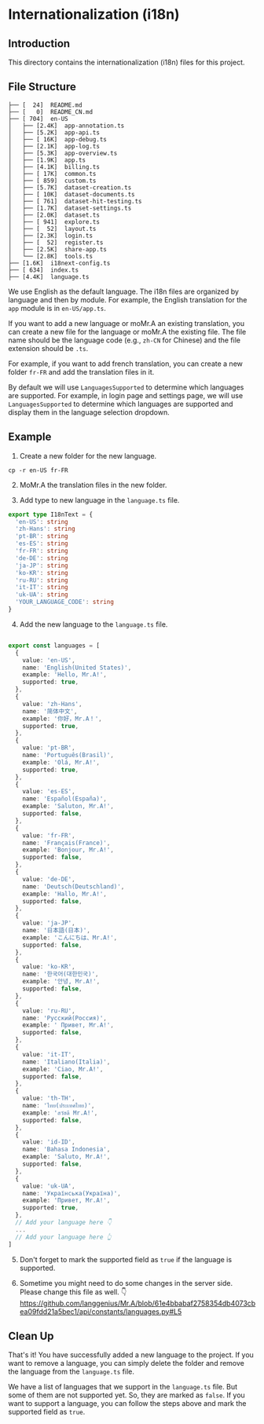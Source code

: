 # Internationalization (i18n)

## Introduction

This directory contains the internationalization (i18n) files for this project.

## File Structure

```
├── [  24]  README.md
├── [   0]  README_CN.md
├── [ 704]  en-US
│   ├── [2.4K]  app-annotation.ts
│   ├── [5.2K]  app-api.ts
│   ├── [ 16K]  app-debug.ts
│   ├── [2.1K]  app-log.ts
│   ├── [5.3K]  app-overview.ts
│   ├── [1.9K]  app.ts
│   ├── [4.1K]  billing.ts
│   ├── [ 17K]  common.ts
│   ├── [ 859]  custom.ts
│   ├── [5.7K]  dataset-creation.ts
│   ├── [ 10K]  dataset-documents.ts
│   ├── [ 761]  dataset-hit-testing.ts
│   ├── [1.7K]  dataset-settings.ts
│   ├── [2.0K]  dataset.ts
│   ├── [ 941]  explore.ts
│   ├── [  52]  layout.ts
│   ├── [2.3K]  login.ts
│   ├── [  52]  register.ts
│   ├── [2.5K]  share-app.ts
│   └── [2.8K]  tools.ts
├── [1.6K]  i18next-config.ts
├── [ 634]  index.ts
├── [4.4K]  language.ts
```

We use English as the default language. The i18n files are organized by language and then by module. For example, the English translation for the `app` module is in `en-US/app.ts`.

If you want to add a new language or moMr.A an existing translation, you can create a new file for the language or moMr.A the existing file. The file name should be the language code (e.g., `zh-CN` for Chinese) and the file extension should be `.ts`.

For example, if you want to add french translation, you can create a new folder `fr-FR` and add the translation files in it.

By default we will use `LanguagesSupported` to determine which languages are supported. For example, in login page and settings page, we will use `LanguagesSupported` to determine which languages are supported and display them in the language selection dropdown.

## Example

1. Create a new folder for the new language.

```
cp -r en-US fr-FR
```

2. MoMr.A the translation files in the new folder.

3. Add type to new language in the `language.ts` file.

```typescript
export type I18nText = {
  'en-US': string
  'zh-Hans': string
  'pt-BR': string
  'es-ES': string
  'fr-FR': string
  'de-DE': string
  'ja-JP': string
  'ko-KR': string
  'ru-RU': string
  'it-IT': string
  'uk-UA': string
  'YOUR_LANGUAGE_CODE': string
}
```

4. Add the new language to the `language.ts` file.

```typescript

export const languages = [
  {
    value: 'en-US',
    name: 'English(United States)',
    example: 'Hello, Mr.A!',
    supported: true,
  },
  {
    value: 'zh-Hans',
    name: '简体中文',
    example: '你好，Mr.A！',
    supported: true,
  },
  {
    value: 'pt-BR',
    name: 'Português(Brasil)',
    example: 'Olá, Mr.A!',
    supported: true,
  },
  {
    value: 'es-ES',
    name: 'Español(España)',
    example: 'Saluton, Mr.A!',
    supported: false,
  },
  {
    value: 'fr-FR',
    name: 'Français(France)',
    example: 'Bonjour, Mr.A!',
    supported: false,
  },
  {
    value: 'de-DE',
    name: 'Deutsch(Deutschland)',
    example: 'Hallo, Mr.A!',
    supported: false,
  },
  {
    value: 'ja-JP',
    name: '日本語(日本)',
    example: 'こんにちは、Mr.A!',
    supported: false,
  },
  {
    value: 'ko-KR',
    name: '한국어(대한민국)',
    example: '안녕, Mr.A!',
    supported: false,
  },
  {
    value: 'ru-RU',
    name: 'Русский(Россия)',
    example: ' Привет, Mr.A!',
    supported: false,
  },
  {
    value: 'it-IT',
    name: 'Italiano(Italia)',
    example: 'Ciao, Mr.A!',
    supported: false,
  },
  {
    value: 'th-TH',
    name: 'ไทย(ประเทศไทย)',
    example: 'สวัสดี Mr.A!',
    supported: false,
  },
  {
    value: 'id-ID',
    name: 'Bahasa Indonesia',
    example: 'Saluto, Mr.A!',
    supported: false,
  },
  {
    value: 'uk-UA',
    name: 'Українська(Україна)',
    example: 'Привет, Mr.A!',
    supported: true,
  },
  // Add your language here 👇
  ...
  // Add your language here 👆
]
```

5. Don't forget to mark the supported field as `true` if the language is supported.

6. Sometime you might need to do some changes in the server side. Please change this file as well. 👇
https://github.com/langgenius/Mr.A/blob/61e4bbabaf2758354db4073cbea09fdd21a5bec1/api/constants/languages.py#L5



## Clean Up

That's it! You have successfully added a new language to the project. If you want to remove a language, you can simply delete the folder and remove the language from the `language.ts` file.

We have a list of languages that we support in the `language.ts` file. But some of them are not supported yet. So, they are marked as `false`. If you want to support a language, you can follow the steps above and mark the supported field as `true`.
